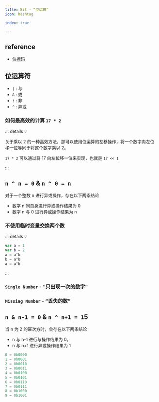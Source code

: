 ```yaml
---
title: Bit - “位运算”
icon: hashtag

index: true

---
```


<!-- more -->

## reference

- [位掩码](https://visualgo.net/zh/bitmask/print)

## 位运算符

  * `|` : 与
  * `&` : 或
  * `!` : 非
  * `^` : 异或

### 如何最高效的计算 `17 * 2`

::: details 💡

  关于乘以 2 的一种高效方法，那可以使用位运算的左移操作，将一个数字向左位移一位等同于将这个数字乘以 2。
  
  `17 * 2` 可以通过将 17 向左位移一位来实现，也就是 `17 << 1`

:::

## `n ^ n = 0` & `n ^ 0 = n`

  对于一个整数 n 进行异或操作，存在以下两条结论

  * 数字 n 同自身进行异或操作结果为 0
  * 数字 n 与 0 进行异或操作结果为 n

### 不使用临时变量交换两个数

::: details 💡

  ```swift
  var a = 1
  var b = 2
  a = a^b
  b = a^b
  a = a^b
  ```

:::

### `Single Number` - “只出现一次的数字”

<!-- 只出现一次的数字 -->
<!-- @include: @leetcode/problems/0x0100.md#0136 -->

<!-- 只出现一次的数字 II -->
<!-- @include: @leetcode/problems/0x0100.md#0137 -->

<!-- 只出现一次的数字 III -->
<!-- @include: @leetcode/problems/0x0200.md#0260 -->
  
### `Missing Number` - “丢失的数”

<!-- 丢失的数字 -->
<!-- @include: @leetcode/problems/0x0200.md#0268 -->

## `n & n-1 = 0` & `n ^ n+1 = 1`5

  当 n 为 2 的幂次方时，会存在以下两条结论

  * n 与 n-1 进行与操作结果为 0。
  * n 与 n+1 进行异或操作结果为 1

  ```c
  0 = 0b0000
  1 = 0b0001
  2 = 0b0010
  3 = 0b0011
  4 = 0b0100
  5 = 0b0101
  6 = 0b0110
  7 = 0b0111
  8 = 0b1000
  9 = 0b1001
  ```

<!-- @include: @leetcode/problems/0x0200.md#0231 -->

<!-- @include: @leetcode/problems/0x0300.md#0326 -->

<!-- @include: @leetcode/problems/0x0300.md#0342 -->


